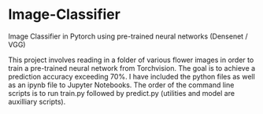 # Image-Classifier
Image Classifier in Pytorch using pre-trained neural networks (Densenet / VGG)

This project involves reading in a folder of various flower images in order to train a pre-trained neural network from Torchvision. The goal
is to achieve a prediction accuracy exceeding 70%. I have included the python files as well as an ipynb file to Jupyter Notebooks. The order
of the command line scripts is to run train.py followed by predict.py (utilities and model are auxilliary scripts). 
